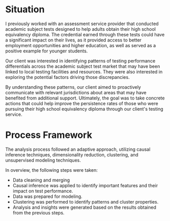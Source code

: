 # Situation
I previously worked with an assessment service provider that conducted academic subject tests designed to help adults obtain their high school equivalency diploma. The credential earned through these tests could have a significant impact on their lives, as it provided access to better employment opportunities and higher education, as well as served as a positive example for younger students.

Our client was interested in identifying patterns of testing performance differentials across the academic subject test market that may have been linked to local testing facilities and resources. They were also interested in exploring the potential factors driving those discrepancies.

By understanding these patterns, our client aimed to proactively communicate with relevant jurisdictions about areas that may have benefited from additional support. Ultimately, the goal was to take concrete actions that could help improve the persistence rates of those who were pursuing their high school equivalency diploma through our client's testing service.

# Process Framework
The analysis process followed an adaptive approach, utilizing causal inference techniques, dimensionality reduction, clustering, and unsupervised modeling techniques.

In overview, the following steps were taken:

* Data cleaning and merging
* Causal inference was applied to identify important features and their impact on test performance.
* Data was prepared for modeling.
* Clustering was performed to identify patterns and cluster properties.
* Analysis and insights were generated based on the results obtained from the previous steps.
